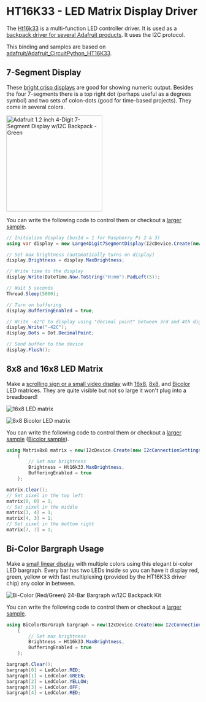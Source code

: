 # HT16K33 - LED Matrix Display Driver

The [Ht16k33](https://cdn-shop.adafruit.com/datasheets/ht16K33v110.pdf) is a multi-function LED controller driver. It is used as a [backpack driver for several Adafruit products](https://www.adafruit.com/?q=Ht16k33). It uses the I2C protocol.

This binding and samples are based on [adafruit/Adafruit_CircuitPython_HT16K33](https://github.com/adafruit/Adafruit_CircuitPython_HT16K33).

## 7-Segment Display

These [bright crisp displays](https://www.adafruit.com/product/1270) are good for showing numeric output. Besides the four 7-segments there is a top right dot (perhaps useful as a degrees symbol) and two sets of colon-dots (good for time-based projects). They come in several colors.

<img src="https://cdn-shop.adafruit.com/970x728/1268-00.jpg" width ="250px" title="Adafruit 1.2 inch 4-Digit 7-Segment Display w/I2C Backpack - Green" />

You can write the following code to control them or checkout a [larger sample](samples/Program.cs).

```csharp
// Initialize display (busId = 1 for Raspberry Pi 2 & 3)
using var display = new Large4Digit7SegmentDisplay(I2cDevice.Create(new I2cConnectionSettings(busId: 1, address: Ht16k33.DefaultI2cAddress));

// Set max brightness (automatically turns on display)
display.Brightness = display.MaxBrightness;

// Write time to the display
display.Write(DateTime.Now.ToString("H:mm").PadLeft(5));

// Wait 5 seconds
Thread.Sleep(5000);

// Turn on buffering
display.BufferingEnabled = true;

// Write -42°C to display using "decimal point" between 3rd and 4th digit as the ° character
display.Write("-42C");
display.Dots = Dot.DecimalPoint;

// Send buffer to the device
display.Flush();
```

## 8x8 and 16x8 LED Matrix

Make a [scrolling sign or a small video display](https://www.adafruit.com/product/1614) with [16x8](https://www.adafruit.com/product/2040), [8x8](https://www.adafruit.com/product/1632), and [Bicolor](https://www.adafruit.com/product/902) LED matrices. They are quite visible but not so large it won't plug into a breadboard!

![16x8 LED matrix](https://camo.githubusercontent.com/884d1a62e3ecf4f0c5d89f0b78cb38a65e0bf3955a39531ef6d55e4724191b65/68747470733a2f2f6d65646961302e67697068792e636f6d2f6d656469612f49336163613635723348325a574c696b344d2f323030772e77656270)

![8x8 Bicolor LED matrix](https://camo.githubusercontent.com/f85caa66967ebd6752469f1baff0a660104dbe02081f42f1ee78c920f4b60cdd/68747470733a2f2f6d65646961312e67697068792e636f6d2f6d656469612f3974316d38477466613841346162477443682f323030772e77656270)

You can write the following code to control them or checkout a [larger sample](samples/Program.Matrix.cs) ([Bicolor sample](samples/Program.Matrix8x8Bicolor.cs)).

```csharp
using Matrix8x8 matrix = new(I2cDevice.Create(new I2cConnectionSettings(busId: 1, Ht16k33.DefaultI2cAddress)))
    {
        // Set max brightness
        Brightness = Ht16k33.MaxBrightness,
        BufferingEnabled = true
    };

matrix.Clear();
// Set pixel in the top left
matrix[0, 0] = 1;
// Set pixel in the middle
matrix[3, 4] = 1;
matrix[4, 3] = 1;
// Set pixel in the bottom right
matrix[7, 7] = 1;
```

## Bi-Color Bargraph Usage

Make a [small linear display](https://www.adafruit.com/product/1721) with multiple colors using this elegant bi-color LED bargraph. Every bar has two LEDs inside so you can have it display red, green, yellow or with fast multiplexing (provided by the HT16K33 driver chip) any color in between.

![Bi-Color (Red/Green) 24-Bar Bargraph w/I2C Backpack Kit](https://camo.githubusercontent.com/7667a4f1a7f3956b94c8d4373668290fa6af5cf76862553f54247dffe91b4745/68747470733a2f2f692e67697068792e636f6d2f6d656469612f326c4d71686e6b494273504d47704f4a49782f67697068792d646f776e73697a65642e676966)

You can write the following code to control them or checkout a [larger sample](samples/Program.BiColorBargraph.cs).

```csharp
using BiColorBarGraph bargraph = new(I2cDevice.Create(new I2cConnectionSettings(busId: 1, Ht16k33.DefaultI2cAddress)))
    {
        // Set max brightness
        Brightness = Ht16k33.MaxBrightness,
        BufferingEnabled = true
    };

bargraph.Clear();
bargraph[0] = LedColor.RED;
bargraph[1] = LedColor.GREEN;
bargraph[2] = LedColor.YELLOW;
bargraph[3] = LedColor.OFF;
bargraph[4] = LedColor.RED;
```
